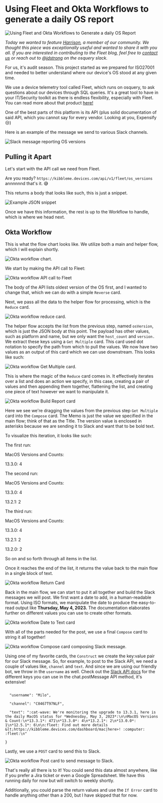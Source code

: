 # Using Fleet and Okta Workflows to generate a daily OS report

![Using Fleet and Okta Workflows to Generate a daily OS Report](../website/assets/images/articles/using-fleet-and-okta-workflows-to-generate-a-daily-os-report@2x.jpg)

_Today we wanted to feature [Harrison](https://kitchenstocomputers.com/fleet/), a member of our community. We thought this piece was exceptionally useful and wanted to share it with you all. If you are interested in contributing to the Fleet blog, feel free to [contact us](https://fleetdm.com/company/contact) or reach out to [@jdstrong](https://osquery.slack.com/team/U04MTPBAHQS) on the osquery slack._ 


For us, it's audit season. This project started as we prepared for ISO27001 and needed to better understand where our device's OS stood at any given time.

We use a device telemetry tool called Fleet, which runs on osquery, to ask questions about our devices through SQL queries. It's a great tool to have in your IT/Security toolkit as there is endless flexibility, especially with Fleet. You can read more about that product [here!](https://fleetdm.com/)

One of the best parts of this platform is its API (plus solid documentation of said API, which you cannot say for every vendor. Looking at you, Expensify 😒)

Here is an example of the message we send to various Slack channels. 


![Slack message reporting OS versions](../website/assets/images/articles/using-fleet-and-okta-workflows-image4-1006x504@2x.png "Slack message reporting OS versions")


## Pulling it Apart

Let's start with the API call we need from Fleet.

Are you ready?
```https://kibbleme.devices.com/api/v1/fleet/os_versions ```
annnnnnd that's it. 😅

This returns a body that looks like such, this is just a snippet.


![Example JSON snippet](../website/assets/images/articles/using-fleet-and-okta-workflows-image6-924x804@2x.png "Example JSON snippet")


Once we have this information, the rest is up to the Workflow to handle, which is where we head next.

## Okta Workflow

This is what the flow chart looks like. We utilize both a main and helper flow, which I will explain shortly.


![Okta workflow chart.](../website/assets/images/articles/using-fleet-and-okta-workflows-image10-1999x339@2x.png "Okta workflow chart.")


We start by making the API call to Fleet:


![Okta workflow API call to Fleet](../website/assets/images/articles/using-fleet-and-okta-workflows-image9-1176x740@2x.png "Okta workflow API call to Fleet")


The body of the API lists oldest version of the OS first, and I wanted to change that, which we can do with a simple `Reverse` card. 

Next, we pass all the data to the helper flow for processing, which is the `Reduce` card.


![Okta workflow reduce
card.](../website/assets/images/articles/using-fleet-and-okta-workflows-image1-250x508@2x.png "Okta workflow reduce card.")


The helper flow accepts the list from the previous step, named `osVersion`, which is just the JSON body at this point. The payload has other values, such as platform and name, but we only want the `host_count` and `version.` We extract these keys using a `Get Multiple` card. This card used dot notation to specify the path from which to pull the values. We now have two values as an output of this card which we can use downstream. This looks like such:


![Okta workflow Get Multiple card.](../website/assets/images/articles/using-fleet-and-okta-workflows-image7-300x375@2x.png "Okta workflow Get Multiple card.")


This is where the magic of the `Reduce` card comes in. It effectively iterates over a list and does an action we specify, in this case, creating a pair of values and then appending them together, flattening the list, and creating one piece of text however we want to manipulate it. 


![Okta workflow Build Report card](../website/assets/images/articles/using-fleet-and-okta-workflows-image11-550x239@2x.png "Okta workflow Build Report card")


Here we see we're dragging the values from the previous step `Get Multiple` card into the `Compose` card. The Memo is just the value we specified in the main flow; think of that as the Title. The version value is enclosed in asterisks because we are sending it to Slack and want that to be bold text.

To visualize this iteration, it looks like such: 

The first run:

MacOS Versions and Counts:

13.3.0: 4

The second run:

MacOS Versions and Counts:

13.3.0: 4

13.2.1: 2

The third run:

MacOS Versions and Counts:

13.3.0: 4

13.2.1: 2

13.2.0: 2

So on and so forth through all items in the list.

Once it reaches the end of the list, it returns the value back to the main flow in a single block of text.


![Okta workflow Return Card](../website/assets/images/articles/using-fleet-and-okta-workflows-image2-500x210@2x.png "Okta workflow Return Card")


Back in the main flow, we can start to put it all together and build the Slack messages we will post. We first want a date to add, in a human-readable format. Using ISO formats, we manipulate the date to produce the easy-to-read output like **Thursday, May 4, 2023.** The documentation elaborates further on different values you can use to create other formats.  


![Okta workflow Date to Text card](../website/assets/images/articles/using-fleet-and-okta-workflows-image5-400x431@2x.png "Okta workflow Date to Text card")


With all of the parts needed for the post, we use a final `Compose` card to string it all together!


![Okta workflow Compose card composing Slack message.](../website/assets/images/articles/using-fleet-and-okta-workflows-image8-500x426@2x.png "Okta workflow Compose card composing Slack message.")


Using one of my favorite cards, the `Construct` we create the key:value pair for our Slack message. So, for example, to post to the Slack API, we need a couple of values like, `channel` and `text`. And since we are using our friendly bot, we throw in the `username` as well. Check out the [Slack API docs](https://api.slack.com/methods/chat.postMessage) for the different keys you can use in the chat.postMessage API method, it's extensive!

```{

  "username": "Milo",

  "channel": "C0467T97NLF",

  "text": ":cat-wave: We're monitoring the upgrade to 13.3.1, here is the daily MacOS status for *Wednesday, May 3, 2023*:\n\nMacOS Versions & Count:\n*13.3.1*: 471\n*13.3.0*: 4\n*13.2.1*: 2\n*13.0.0*: 1\n*12.5.1*: 6\n\n:fleet: Find out more details &lt;https://kibbleme.devices.com/dashboard/mac|here>! :computer: :fleet:\n"

}
```

Lastly, we use a `POST` card to send this to Slack. 


![Okta workflow Post card to send message to Slack.](../website/assets/images/articles/using-fleet-and-okta-workflows-image3-352x1006@2x.png "Okta workflow Post card to send message to Slack.")


That's really all there is to it! You could send this data almost anywhere, like if you prefer a Jira ticket or even a Google Spreadsheet. We have this running daily for now but will switch to weekly shortly. 

Additionally, you could parse the return values and use the `If Error` card to handle anything other
than a 200, but I have skipped that for now.

<meta name="articleTitle" value="Using Fleet and Okta Workflows to generate a daily OS report">
<meta name="authorFullName" value="Harrison Ravazzolo">
<meta name="authorGitHubUsername" value="harrisonravazzolo">
<meta name="category" value="guides">
<meta name="publishedOn" value="2023-05-09">
<meta name="articleImageUrl" value="../website/assets/images/articles/using-fleet-and-okta-workflows-to-generate-a-daily-os-report@2x.jpg">
<meta name="description" value="Learn how to use Fleet to query device OS information through the Fleet REST API and automate daily Slack notifications using Okta Workflows.">
